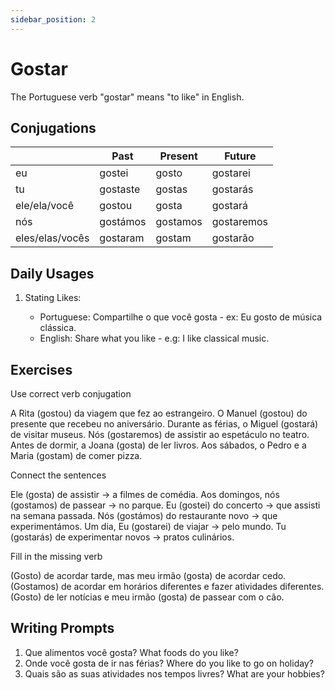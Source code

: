 ```yaml
---
sidebar_position: 2
---
```


# Gostar

The Portuguese verb "gostar" means "to like" in English.

## Conjugations

|                 | Past     | Present  | Future     |
| --------------- | -------- | -------- | ---------- |
| eu              | gostei   | gosto    | gostarei   |
| tu              | gostaste | gostas   | gostarás   |
| ele/ela/você    | gostou   | gosta    | gostará    |
| nós             | gostámos | gostamos | gostaremos |
| eles/elas/vocês | gostaram | gostam   | gostarão   |

## Daily Usages

1. Stating Likes:

   - Portuguese: Compartilhe o que você gosta - ex: Eu gosto de música clássica.
   - English: Share what you like - e.g: I like classical music.

## Exercises

Use correct verb conjugation

A Rita (gostou) da viagem que fez ao estrangeiro.
O Manuel (gostou) do presente que recebeu no aniversário.
Durante as férias, o Miguel (gostará) de visitar museus.
Nós (gostaremos) de assistir ao espetáculo no teatro.
Antes de dormir, a Joana (gosta) de ler livros.
Aos sábados, o Pedro e a Maria (gostam) de comer pizza.

Connect the sentences

Ele (gosta) de assistir -> a filmes de comédia.
Aos domingos, nós (gostamos) de passear -> no parque.
Eu (gostei) do concerto -> que assisti na semana passada.
Nós (gostámos) do restaurante novo -> que experimentámos.
Um dia, Eu (gostarei) de viajar -> pelo mundo.
Tu (gostarás) de experimentar novos -> pratos culinários.

Fill in the missing verb

(Gosto) de acordar tarde, mas meu irmão (gosta) de acordar cedo. (Gostamos) de acordar em horários diferentes e fazer atividades diferentes. (Gosto) de ler notícias e meu irmão (gosta) de passear com o cão.

## Writing Prompts

1. Que alimentos você gosta? What foods do you like?
2. Onde você gosta de ir nas férias? Where do you like to go on holiday?
3. Quais são as suas atividades nos tempos livres? What are your hobbies?
